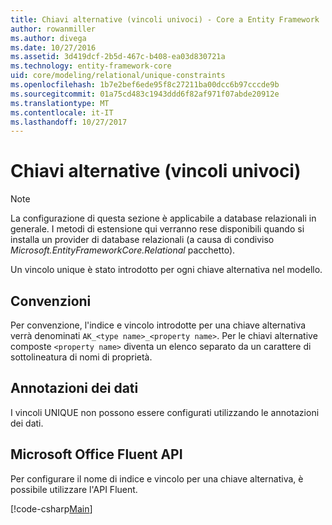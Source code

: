 ```yaml
---
title: Chiavi alternative (vincoli univoci) - Core a Entity Framework
author: rowanmiller
ms.author: divega
ms.date: 10/27/2016
ms.assetid: 3d419dcf-2b5d-467c-b408-ea03d830721a
ms.technology: entity-framework-core
uid: core/modeling/relational/unique-constraints
ms.openlocfilehash: 1b7e2bef6ede95f8c27211ba00dcc6b97cccde9b
ms.sourcegitcommit: 01a75cd483c1943ddd6f82af971f07abde20912e
ms.translationtype: MT
ms.contentlocale: it-IT
ms.lasthandoff: 10/27/2017
---
```

# <a name="alternate-keys-unique-constraints"></a>Chiavi alternative (vincoli univoci)

> [!NOTE]  
> La configurazione di questa sezione è applicabile a database relazionali in generale. I metodi di estensione qui verranno rese disponibili quando si installa un provider di database relazionali (a causa di condiviso *Microsoft.EntityFrameworkCore.Relational* pacchetto).

Un vincolo unique è stato introdotto per ogni chiave alternativa nel modello.

## <a name="conventions"></a>Convenzioni

Per convenzione, l'indice e vincolo introdotte per una chiave alternativa verrà denominati `AK_<type name>_<property name>`. Per le chiavi alternative composte `<property name>` diventa un elenco separato da un carattere di sottolineatura di nomi di proprietà.

## <a name="data-annotations"></a>Annotazioni dei dati

I vincoli UNIQUE non possono essere configurati utilizzando le annotazioni dei dati.

## <a name="fluent-api"></a>Microsoft Office Fluent API

Per configurare il nome di indice e vincolo per una chiave alternativa, è possibile utilizzare l'API Fluent.

[!code-csharp[Main](../../../../samples/core/Modeling/FluentAPI/Samples/Relational/AlternateKeyName.cs?name=Model&highlight=9)]
